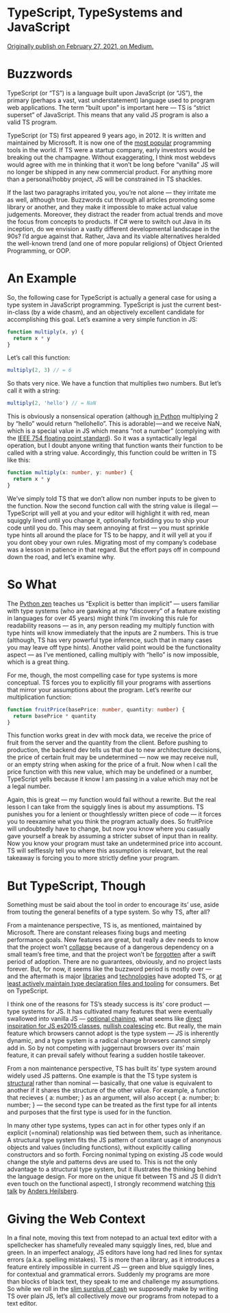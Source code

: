 # TypeScript, TypeSystems and JavaScript

[Originally publish on February 27, 2021, on Medium.](https://medium.com/@netanel.t.haber/typescript-typesystems-and-javascript-83153f249ce3?source=post_page-----83153f249ce3--------------------------------)

# Buzzwords

TypeScript (or “TS”) is a language built upon JavaScript (or “JS”), the primary (perhaps a vast, vast understatement) language used to program web applications. The term “built upon” is important here — TS is “strict superset” of JavaScript. This means that any valid JS program is also a valid TS program.

TypeScript (or TS) first appeared 9 years ago, in 2012\. It is written and maintained by Microsoft. It is now one of the [most popular](https://venturebeat.com/2020/12/02/github-python-and-typescript-gain-popularity-among-programming-languages/) programming tools in the world. If TS were a startup company, early investors would be breaking out the champagne. Without exaggerating, I think most webdevs would agree with me in thinking that it won’t be long before “vanilla” JS will no longer be shipped in any new commercial product. For anything more than a personal/hobby project, JS will be constrained in TS shackles.

If the last two paragraphs irritated you, you’re not alone — they irritate me as well, although true. Buzzwords cut through all articles promoting some library or another, and they make it impossible to make actual value judgements. Moreover, they distract the reader from actual trends and move the focus from concepts to products. If C# were to switch out Java in its inception, do we envision a vastly different developmental landscape in the 90s? I’d argue against that. Rather, Java and its viable alternatives heralded the well-known trend (and one of more popular religions) of Object Oriented Programming, or OOP.

# An Example

So, the following case for TypeScript is actually a general case for using a type system in JavaScript programming. TypeScript is just the current best-in-class (by a wide chasm), and an objectively excellent candidate for accomplishing this goal. Let’s examine a very simple function in JS:

```javascript
function multiply(x, y) {
  return x * y
}
```

Let’s call this function:

```javascript
multiply(2, 3) // = 6
```

So thats very nice. We have a function that multiplies two numbers. But let’s call it with a string:

```javascript
multiply(2, 'hello') // = NaN
```

This is obviously a nonsensical operation (although [in Python](https://www.pythoncentral.io/use-python-multiply-strings/) multiplying 2 by “hello” would return “hellohello”. This is adorable) — and we receive NaN, which is a special value in JS which means “not a number” (complying with the [IEEE 754 floating point standard](https://en.wikipedia.org/wiki/NaN)). So it was a syntactically legal operation, but I doubt anyone writing that function wants their function to be called with a string value. Accordingly, this function could be written in TS like this:

```typescript
function multiply(x: number, y: number) {
  return x * y
}
```

We’ve simply told TS that we don’t allow non number inputs to be given to the function. Now the second function call with the string value is illegal — TypeScript will yell at you and your editor will highlight it with red, mean squiggly lined until you change it, optionally forbidding you to ship your code until you do. This may seem annoying at first — you must sprinkle type hints all around the place for TS to be happy, and it will yell at you if you dont obey your own rules. Migrating most of my company’s codebase was a lesson in patience in that regard. But the effort pays off in compound down the road, and let’s examine why.

# So What

The [Python zen](https://www.python.org/dev/peps/pep-0020/) teaches us “Explicit is better than implicit” — users familiar with type systems (who are gawking at my “discovery” of a feature existing in languages for over 45 years) might think I’m invoking this rule for readability reasons — as in, any person reading my multiply function with type hints will know immediately that the inputs are 2 numbers. This is true (although, TS has very powerful type inference, such that in many cases you may leave off type hints). Another valid point would be the functionality aspect — as I’ve mentioned, calling multiply with “hello” is now impossible, which is a great thing.

For me, though, the most compelling case for type systems is more conceptual. TS forces you to explicitly fill your programs with assertions that mirror your assumptions about the program. Let’s rewrite our multiplication function:

```typescript
function fruitPrice(basePrice: number, quantity: number) {
  return basePrice * quantity
}
```

This function works great in dev with mock data, we receive the price of fruit from the server and the quantity from the client. Before pushing to production, the backend dev tells us that due to new architecture decisions, the price of certain fruit may be undetermined — now we may receive null, or an empty string when asking for the price of a fruit. Now when I call the price function with this new value, which may be undefined or a number, TypeScript yells because it know I am passing in a value which may not be a legal number.

Again, this is great — my function would fail without a rewrite. But the real lesson I can take from the squiggly lines is about my assumptions. TS punishes you for a lenient or thoughtlessly written piece of code — it forces you to reexamine what you think the program actually does. So fruitPrice will undoubtedly have to change, but now you know where you casually gave yourself a break by assuming a stricter subset of input than in reality. Now you know your program must take an undetermined price into account. TS will selflessly tell you where this assumption is relevant, but the real takeaway is forcing you to more strictly define your program.

# But TypeScript, Though

Something must be said about the tool in order to encourage its’ use, aside from touting the general benefits of a type system. So why TS, after all?

From a maintenance perspective, TS is, as mentioned, maintained by Microsoft. There are constant releases fixing bugs and meeting performance goals. New features are great, but really a dev needs to know that the project won’t [collapse](https://www.theregister.com/2020/03/26/corejs_maintainer_jailed_code_release/) because of a dangerous dependency on a small team’s free time, and that the project won’t be [forgotten](https://en.wikipedia.org/wiki/CoffeeScript) after a swift period of adoption. There are no guarantees, obviously, and no project lasts forever. But, for now, it seems like the buzzword period is mostly over — and the aftermath is major [libraries](https://angular.io/guide/typescript-configuration) and [technologies](https://deno.land/) have adopted TS, or [at least actively maintain type declaration files and tooling](https://reactjs.org/docs/static-type-checking.html#typescript) for consumers. Bet on TypeScript.

I think one of the reasons for TS’s steady success is its’ core product — type systems for JS. It has cultivated many features that were eventually swallowed into vanilla JS — [optional chaining](https://www.typescriptlang.org/docs/handbook/release-notes/typescript-3-7.html#optional-chaining), what seems like [direct inspiration for JS es2015 classes](https://www.typescriptlang.org/docs/handbook/classes.html), [nullish coalescing](https://www.typescriptlang.org/docs/handbook/release-notes/typescript-3-7.html#nullish-coalescing) etc. But really, the main feature which browsers cannot adopt is the type system — JS is inherently dynamic, and a type system is a radical change browsers cannot simply add in. So by not competing with juggernaut browsers over its’ main feature, it can prevail safely without fearing a sudden hostile takeover.

From a non maintenance perspective, TS has built its’ type system around widely used JS patterns. One example is that the TS type system is [structural](https://en.wikipedia.org/wiki/Structural_type_system) rather than nominal — basically, that one value is equivalent to another if it shares the structure of the other value. For example, a function that recieves { a: number; } as an argument, will also accept { a: number; b: number; } — the second type can be treated as the first type for all intents and purposes that the first type is used for in the function.

In many other type systems, types can act in for other types only if an explicit (=nominal) relationship was tied between them, such as inheritance. A structural type system fits the JS pattern of constant usage of anonynous objects and values (including functions), without explicitly calling constructors and so forth. Forcing nonimal typing on existing JS code would change the style and patterns devs are used to. This is not the only advantage to a structural type system, but it illustrates the thinking behind the language design. For more on the unique fit between TS and JS (I didn’t even touch on the functional aspect), I strongly recommend watching [this talk](https://www.youtube.com/watch?v=jmPZztKIFf4) by [Anders Hejlsberg](https://en.wikipedia.org/wiki/Anders_Hejlsberg).

# Giving the Web Context

In a final note, moving this text from notepad to an actual text editor with a spellchecker has shamefully revealed many squiggly lines, red, blue and green. In an imperfect analogy, JS editors have long had red lines for syntax errors (a.k.a. spelling mistakes). TS is more than a library, as it introduces a feature entirely impossible in current JS — green and blue squiggly lines, for contextual and grammatical errors. Suddenly my programs are more than blocks of black text, they speak to me and challenge my assumptions. So while we roll in the [slim surplus of cash](https://insights.stackoverflow.com/survey/2020#technology-what-languages-are-associated-with-the-highest-salaries-worldwide) we supposedly make by writing TS over plain JS, let’s all collectively move our programs from notepad to a text editor.
